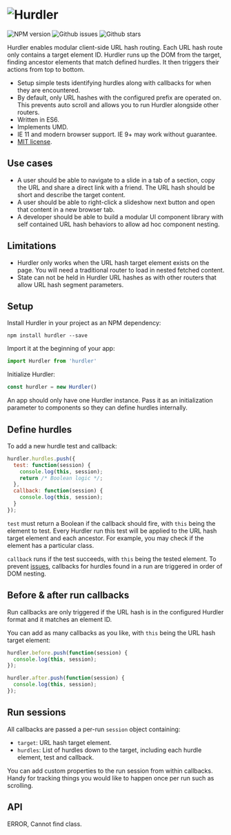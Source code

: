 # ![Hurdler](http://jaydenseric.com/shared/hurdler-logo.svg)

![NPM version](https://img.shields.io/npm/v/hurdler.svg?style=flat-square)
![Github issues](https://img.shields.io/github/issues/jaydenseric/Hurdler.svg?style=flat-square)
![Github stars](https://img.shields.io/github/stars/jaydenseric/Hurdler.svg?style=flat-square)

Hurdler enables modular client-side URL hash routing. Each URL hash route only contains a target element ID. Hurdler runs up the DOM from the target, finding ancestor elements that match defined hurdles. It then triggers their actions from top to bottom.

- Setup simple tests identifying hurdles along with callbacks for when they are encountered.
- By default, only URL hashes with the configured prefix are operated on. This prevents auto scroll and allows you to run Hurdler alongside other routers.
- Written in ES6.
- Implements UMD.
- IE 11 and modern browser support. IE 9+ may work without guarantee.
- [MIT license](https://en.wikipedia.org/wiki/MIT_License).

## Use cases

- A user should be able to navigate to a slide in a tab of a section, copy the URL and share a direct link with a friend. The URL hash should be short and describe the target content.
- A user should be able to right-click a slideshow next button and open that content in a new browser tab.
- A developer should be able to build a modular UI component library with self contained URL hash behaviors to allow ad hoc component nesting.

## Limitations

- Hurdler only works when the URL hash target element exists on the page. You will need a traditional router to load in nested fetched content.
- State can not be held in Hurdler URL hashes as with other routers that allow URL hash segment parameters.

## Setup

Install Hurdler in your project as an NPM dependency:

```shell
npm install hurdler --save
```

Import it at the beginning of your app:

```js
import Hurdler from 'hurdler'
```

Initialize Hurdler:

```js
const hurdler = new Hurdler()
```

An app should only have one Hurdler instance. Pass it as an initialization parameter to components so they can define hurdles internally.

## Define hurdles

To add a new hurdle test and callback:

```js
hurdler.hurdles.push({
  test: function(session) {
    console.log(this, session);
    return /* Boolean logic */;
  },
  callback: function(session) {
    console.log(this, session);
  }
});
```

`test` must return a Boolean if the callback should fire, with `this` being the element to test. Every Hurdler run this test will be applied to the URL hash target element and each ancestor. For example, you may check if the element has a particular class.

`callback` runs if the test succeeds, with `this` being the tested element. To prevent [issues](https://github.com/jaydenseric/Hurdler/issues/1), callbacks for hurdles found in a run are triggered in order of DOM nesting.

## Before & after run callbacks

Run callbacks are only triggered if the URL hash is in the configured Hurdler format and it matches an element ID.

You can add as many callbacks as you like, with `this` being the URL hash target element:

```js
hurdler.before.push(function(session) {
  console.log(this, session);
});

hurdler.after.push(function(session) {
  console.log(this, session);
});
```

## Run sessions

All callbacks are passed a per-run `session` object containing:

- `target`: URL hash target element.
- `hurdles`: List of hurdles down to the target, including each hurdle element, test and callback.

You can add custom properties to the run session from within callbacks. Handy for tracking things you would like to happen once per run such as scrolling.

## API

ERROR, Cannot find class.